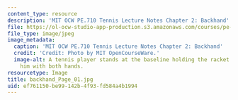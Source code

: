 ```yaml
---
content_type: resource
description: 'MIT OCW PE.710 Tennis Lecture Notes Chapter 2: Backhand'
file: https://ol-ocw-studio-app-production.s3.amazonaws.com/courses/pe-710-tennis-spring-2007/ef761150be99142b4f93fd584a4b1994_backhand_Page_01.jpg
file_type: image/jpeg
image_metadata:
  caption: 'MIT OCW PE.710 Tennis Lecture Notes Chapter 2: Backhand'
  credit: 'Credit: Photo by MIT OpenCourseWare.'
  image-alt: A tennis player stands at the baseline holding the racket in front of
    him with both hands.
resourcetype: Image
title: backhand_Page_01.jpg
uid: ef761150-be99-142b-4f93-fd584a4b1994
---
```

